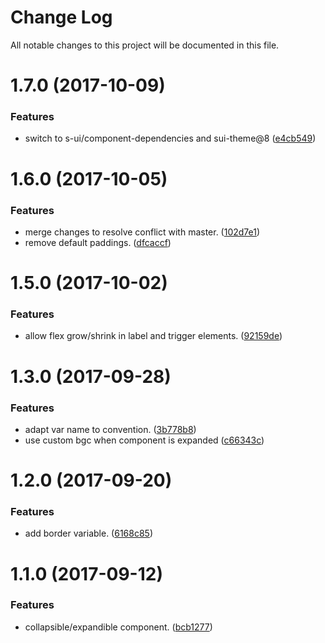 # Change Log

All notable changes to this project will be documented in this file.

<a name="1.7.0"></a>
# 1.7.0 (2017-10-09)


### Features

* switch to s-ui/component-dependencies and sui-theme@8 ([e4cb549](https://github.com/SUI-Components/sui-components/commit/e4cb549))



<a name="1.6.0"></a>
# 1.6.0 (2017-10-05)


### Features

* merge changes to resolve conflict with master. ([102d7e1](https://github.com/SUI-Components/sui-components/commit/102d7e1))
* remove default paddings. ([dfcaccf](https://github.com/SUI-Components/sui-components/commit/dfcaccf))



<a name="1.5.0"></a>
# 1.5.0 (2017-10-02)


### Features

* allow flex grow/shrink in label and trigger elements. ([92159de](https://github.com/SUI-Components/sui-components/commit/92159de))



<a name="1.3.0"></a>
# 1.3.0 (2017-09-28)


### Features

* adapt var name to convention. ([3b778b8](https://github.com/SUI-Components/sui-components/commit/3b778b8))
* use custom bgc when component is expanded ([c66343c](https://github.com/SUI-Components/sui-components/commit/c66343c))



<a name="1.2.0"></a>
# 1.2.0 (2017-09-20)


### Features

* add border variable. ([6168c85](https://github.com/SUI-Components/sui-components/commit/6168c85))



<a name="1.1.0"></a>
# 1.1.0 (2017-09-12)


### Features

* collapsible/expandible component. ([bcb1277](https://github.com/SUI-Components/sui-components/commit/bcb1277))



